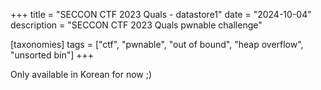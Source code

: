 +++
title = "SECCON CTF 2023 Quals - datastore1"
date = "2024-10-04"
description = "SECCON CTF 2023 Quals pwnable challenge"

[taxonomies]
tags = ["ctf", "pwnable", "out of bound", "heap overflow", "unsorted bin"]
+++

Only available in Korean for now ;)
